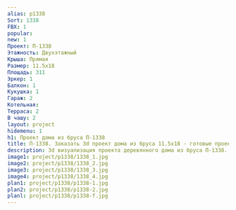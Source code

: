```yaml
---
alias: p1338
Sort: 1338
FBX: 1
popular: 
new: 1
Проект: П-1338
Этажность: Двухэтажный
Крыша: Прямая
Размер: 11.5х18
Площадь: 311
Эркер: 1
Балкон: 1
Кукушка: 1
Гараж: 2
Котельная: 
Терраса: 2
В чашу: 2
layout: project
hidemenu: 1
h1: Проект дома из бруса П-1338
title: П-1338. Заказать 3d проект дома из бруса 11.5х18 - готовые проекты
description: 3d визуализация проекта деревянного дома из бруса П-1338. Площадь 311 м2, размер 11.5х18. Вы можете внести любые изменения в проект.
image1: project/p1338/1338_1.jpg
image2: project/p1338/1338_2.jpg
image3: project/p1338/1338_3.jpg
image4: project/p1338/1338_4.jpg
plan1: project/p1338/p1338-1.jpg
plan2: project/p1338/p1338-2.jpg
planl: project/p1338/p1338-f.jpg
---
```

